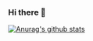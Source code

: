 ### Hi there 👋

[![Anurag's github stats](https://github-readme-stats.vercel.app/api?username=Caseusente)](https://github.com/anuraghazra/github-readme-stats)
